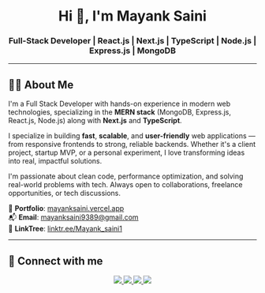 <h1 align="center">Hi 👋, I'm Mayank Saini</h1>
<h3 align="center">Full-Stack Developer | React.js | Next.js | TypeScript | Node.js | Express.js | MongoDB</h3>

---

## 🙋‍♂️ About Me

I'm a Full Stack Developer with hands-on experience in modern web technologies, specializing in the **MERN stack** (MongoDB, Express.js, React.js, Node.js) along with **Next.js** and **TypeScript**.

I specialize in building **fast**, **scalable**, and **user-friendly** web applications — from responsive frontends to strong, reliable backends. Whether it's a client project, startup MVP, or a personal experiment, I love transforming ideas into real, impactful solutions.

I'm passionate about clean code, performance optimization, and solving real-world problems with tech. Always open to collaborations, freelance opportunities, or tech discussions.

💼 **Portfolio**: [mayanksaini.vercel.app](https://mayanksaini.vercel.app/)  
📬 **Email**: mayanksaini9389@gmail.com  
🔗 **LinkTree**: [linktr.ee/Mayank_saini1](https://linktr.ee/Mayank_saini1)

---

## 📧 Connect with me

<p align="center">
  <a href="https://www.linkedin.com/in/mayank-saini-b91906202" target="_blank">
    <img src="https://img.shields.io/badge/LinkedIn-0077B5?style=for-the-badge&logo=linkedin&logoColor=white" />
  </a>
  <a href="https://github.com/Mayanksaini1234" target="_blank">
    <img src="https://img.shields.io/badge/GitHub-100000?style=for-the-badge&logo=github&logoColor=white" />
  </a>
  <a href="mailto:mayanksaini9389@gmail.com">
    <img src="https://img.shields.io/badge/Gmail-D14836?style=for-the-badge&logo=gmail&logoColor=white" />
  </a>
  <a href="https://twitter.com/MayankS09985836" target="_blank">
    <img src="https://img.shields.io/badge/Twitter-1DA1F2?style=for-the-badge&logo=twitter&logoColor=white" />
  </a>
</p>

